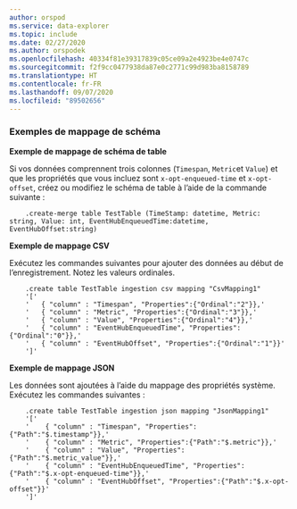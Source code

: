 ```yaml
---
author: orspod
ms.service: data-explorer
ms.topic: include
ms.date: 02/27/2020
ms.author: orspodek
ms.openlocfilehash: 40334f81e39317839c05ce09a2e4923be4e0747c
ms.sourcegitcommit: f2f9cc0477938da87e0c2771c99d983ba8158789
ms.translationtype: HT
ms.contentlocale: fr-FR
ms.lasthandoff: 09/07/2020
ms.locfileid: "89502656"
---
```

### <a name="schema-mapping-examples"></a>Exemples de mappage de schéma

**Exemple de mappage de schéma de table**

Si vos données comprennent trois colonnes (`Timespan`, `Metric`et `Value`) et que les propriétés que vous incluez sont `x-opt-enqueued-time` et `x-opt-offset`, créez ou modifiez le schéma de table à l’aide de la commande suivante :

```kusto
    .create-merge table TestTable (TimeStamp: datetime, Metric: string, Value: int, EventHubEnqueuedTime:datetime, EventHubOffset:string)
```

**Exemple de mappage CSV**

Exécutez les commandes suivantes pour ajouter des données au début de l’enregistrement. Notez les valeurs ordinales.

```kusto
    .create table TestTable ingestion csv mapping "CsvMapping1"
    '['
    '   { "column" : "Timespan", "Properties":{"Ordinal":"2"}},'
    '   { "column" : "Metric", "Properties":{"Ordinal":"3"}},'
    '   { "column" : "Value", "Properties":{"Ordinal":"4"}},'
    '   { "column" : "EventHubEnqueuedTime", "Properties":{"Ordinal":"0"}},'
    '   { "column" : "EventHubOffset", "Properties":{"Ordinal":"1"}}'
    ']'
```
 
**Exemple de mappage JSON**

Les données sont ajoutées à l’aide du mappage des propriétés système. Exécutez les commandes suivantes :

```kusto
    .create table TestTable ingestion json mapping "JsonMapping1"
    '['
    '    { "column" : "Timespan", "Properties":{"Path":"$.timestamp"}},'
    '    { "column" : "Metric", "Properties":{"Path":"$.metric"}},'
    '    { "column" : "Value", "Properties":{"Path":"$.metric_value"}},'
    '    { "column" : "EventHubEnqueuedTime", "Properties":{"Path":"$.x-opt-enqueued-time"}},'
    '    { "column" : "EventHubOffset", "Properties":{"Path":"$.x-opt-offset"}}'
    ']'
```
